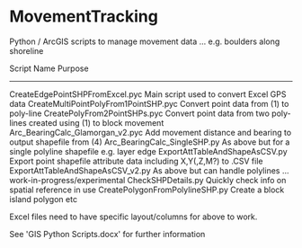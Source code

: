 # MovementTracking
Python / ArcGIS scripts to manage movement data ... e.g. boulders along shoreline

Script Name                             Purpose
-----------                             -------
CreateEdgePointSHPFromExcel.pyc         Main script used to convert Excel GPS data
CreateMultiPointPolyFrom1PointSHP.pyc   Convert point data from (1) to poly-line
CreatePolyFrom2PointSHPs.pyc            Convert point data from two  poly-lines created using (1) to block movement
Arc_BearingCalc_Glamorgan_v2.pyc        Add movement distance and bearing to output shapefile from (4)
Arc_BearingCalc_SingleSHP.py            As above but for a single polyline shapefile e.g. layer edge
ExportAttTableAndShapeAsCSV.py          Export point shapefile attribute data including X,Y(,Z,M?) to .CSV file
ExportAttTableAndShapeAsCSV_v2.py       As above but can handle polylines … work-in-progress/experimental
CheckSHPDetails.py                      Quickly check info on spatial reference in use
CreatePolygonFromPolylineSHP.py         Create a block island polygon etc

Excel files need to have specific layout/columns for above to work.

See 'GIS Python Scripts.docx' for further information

